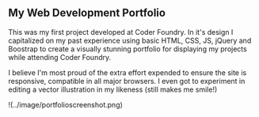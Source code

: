 ## My Web Development Portfolio

This was my first project developed at Coder Foundry. In it's design I capitalized on my past experience using basic 
HTML, CSS, JS, jQuery and Boostrap to create a visually stunning portfolio for displaying my projects while attending Coder Foundry.

I believe I'm most proud of the extra effort expended to ensure the site is responsive, compatible in all major browsers. I even 
got to experiment in editing a vector illustration in my likeness (still makes me smile!)

!(../image/portfolioscreenshot.png)
